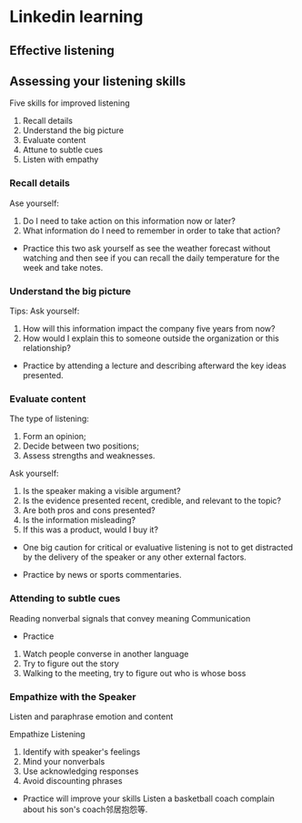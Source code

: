 # Linkedin learning
## Effective listening
## Assessing your listening skills
Five skills for improved listening
1. Recall details
2. Understand the big picture
3. Evaluate content
4. Attune to subtle cues
5. Listen with empathy
### Recall details
Ase yourself: 
1. Do I need to take action on this information now or later?
2. What information do I need to remember in order to take that action?

- Practice this two ask yourself as see the weather forecast without watching and then see if you can recall the daily temperature for the week and take notes.

### Understand the big picture
Tips: Ask yourself: 
1. How will this information impact the company five years from now?
2. How would I explain this to someone outside the organization or this relationship?

- Practice by attending a lecture and describing afterward the key ideas presented.

### Evaluate content
The type of listening: 
1. Form an opinion; 
2. Decide between two positions; 
3. Assess strengths and weaknesses.

Ask yourself: 
1. Is the speaker making a visible argument?
2. Is the evidence presented recent, credible, and relevant to the topic?
3. Are both pros and cons presented?
4. Is the information misleading?
5. If this was a product, would I buy it?

- One big caution for critical or evaluative listening is not to get distracted by the delivery of the speaker or any other external factors.

- Practice by news or sports commentaries.

### Attending to subtle cues
Reading nonverbal signals that convey meaning
Communication

- Practice
1. Watch people converse in another language
2. Try to figure out the story
3. Walking to the meeting, try to figure out who is whose boss

### Empathize with the Speaker
Listen and paraphrase emotion and content

Empathize Listening
1. Identify with speaker's feelings
2. Mind your nonverbals
3. Use acknowledging responses
4. Avoid discounting phrases
- Practice will improve your skills
Listen a basketball coach complain about his son's coach邻居抱怨等.


